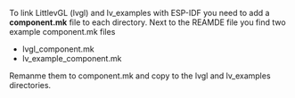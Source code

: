 To link LittlevGL (lvgl) and lv_examples with ESP-IDF you need to add a **component.mk** file to each directory. Next to the REAMDE file you find two example component.mk files
- lvgl_component.mk
- lv_example_component.mk

Remanme them to component.mk and copy to the lvgl and lv_examples directories.
